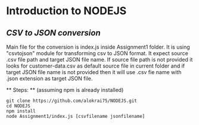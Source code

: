 # Introduction to NODEJS

## *CSV to JSON conversion*

Main file for the conversion is index.js inside Assignment1 folder. It is using "csvtojson" module for
transforming csv to JSON format. It expect source .csv file path and target JSON file name. If source file path is not provided it looks for customer-data.csv as default source file in current folder and if target JSON file name is not provided then it will use .csv fie name with .json extension as target JSON file.

** Steps: ** (assuming npm is already installed)
```
git clone https://github.com/alokrai75/NODEJS.git
cd NODEJS
npm install
node Assignment1/index.js [csvfilename jsonfilename]
```   

